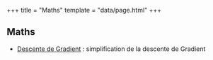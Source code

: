 +++
title = "Maths"
template = "data/page.html"
+++

## Maths

 * [Descente de Gradient](https://machinelearnia.com/descente-de-gradient/) : simplification de la descente de Gradient
